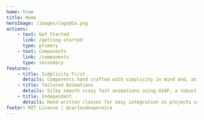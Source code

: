 ```yaml
---
home: true
title: Home
heroImage: /images/logo@2x.png
actions:
    - text: Get Started
      link: /getting-started
      type: primary
    - text: Components
      link: /components
      type: secondary
features:
    - title: Simplicity First
      details: Components hand crafted with simplicity in mind and, at the same time, with enough features to power a full project.
    - title: Tailored Animations
      details: Silky smooth crazy fast animations using GSAP, a robust professional grade Javascript animation library with performance in mind.
    - title: Independent
      details: Hand written classes for easy integration in projects using CSS Frameworks like Bootstrap, without breaking application styles.
footer: MIT License | @carlosdevpereira
---
```

